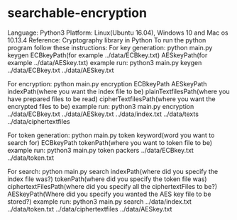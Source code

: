 # searchable-encryption

Language: Python3 
Platform: Linux(Ubuntu 16.04), Windows 10 and Mac os 10.13.4 
Reference: Cryptography library in Python
To run the python program follow these instructions:
For key generation: python main.py keygen ECBkeyPath(for example ../data/ECBkey.txt) AESkeyPath(for example ../data/AESkey.txt)
example run:
python3 main.py keygen ../data/ECBkey.txt ../data/AESkey.txt

For encryption: python main.py encryption ECBkeyPath AESkeyPath indexPath(where you want the index file to be) plainTextfilesPath(where you have prepared files to be read) cipherTextfilesPath(where you want the encrypted files to be)
example run:
python3 main.py encryption ../data/ECBkey.txt ../data/AESkey.txt ../data/index.txt ../data/texts ../data/ciphertextfiles

For token generation: python main.py token keyword(word you want to search for) ECBkeyPath tokenPath(where you want to token file to be)
example run:
python3 main.py token packers ../data/ECBkey.txt ../data/token.txt

For search: python main.py search indexPath(where did you specify the index file was?) tokenPath(where did you specify the token file was) ciphertextFilesPath(where did you specify all the ciphertextFiles  to be?) AESkeyPath(Where did you specify you wanted the AES key file to be stored?)
example run:
python3 main.py search ../data/index.txt ../data/token.txt ../data/ciphertextfiles ../data/AESkey.txt
